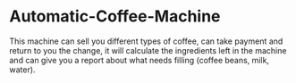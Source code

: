 # Automatic-Coffee-Machine

This machine can sell you different types of coffee, can take payment and return to you the change, it will calculate the ingredients left in the machine and can give you a report about what needs filling (coffee beans, milk, water).

